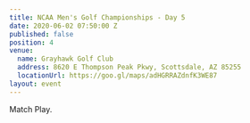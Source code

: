 ```yaml
---
title: NCAA Men's Golf Championships - Day 5
date: 2020-06-02 07:50:00 Z
published: false
position: 4
venue:
  name: Grayhawk Golf Club
  address: 8620 E Thompson Peak Pkwy, Scottsdale, AZ 85255
  locationUrl: https://goo.gl/maps/adHGRRAZdnfK3WE87
layout: event
---
```


Match Play.